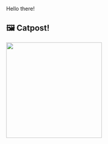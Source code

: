 Hello there!



## 🖼️ Catpost!

<sub>
    <img src="https://cdn2.thecatapi.com/images/y0vfOYkZ6.jpg" height="256">
</sub>

